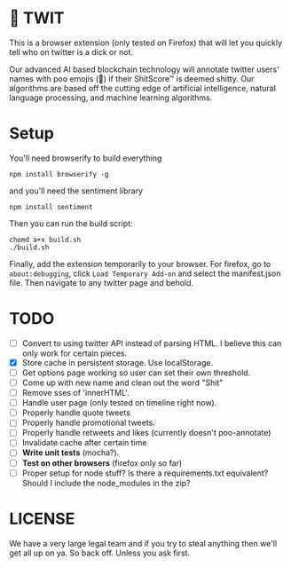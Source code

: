 # 💩 TWIT

This is a browser extension (only tested on Firefox) that will let you quickly tell who on twitter is a dick or not.

Our advanced AI based blockchain technology will annotate twitter users' names with poo emojis (💩) if their ShitScore™ is deemed shitty. Our algorithms are based off the cutting edge of artificial intelligence, natural language processing, and machine learning algorithms.

# Setup

You'll need browserify to build everything

```
npm install browserify -g
```

and you'll need the sentiment library

```
npm install sentiment
```

Then you can run the build script:

```
chomd a+x build.sh
./build.sh
```

Finally, add the extension temporarily to your browser. For firefox, go to `about:debugging`, click `Load Temporary Add-on` and select the manifest.json file. Then navigate to any twitter page and behold.

# TODO

- [ ] Convert to using twitter API instead of parsing HTML. I believe this can only work for certain pieces.
- [X] Store cache in persistent storage. Use localStorage.
- [ ] Get options page working so user can set their own threshold.
- [ ] Come up with new name and clean out the word "Shit"
- [ ] Remove sses of 'innerHTML'.
- [ ] Handle user page (only tested on timeline right now).
- [ ] Properly handle quote tweets
- [ ] Properly handle promotional tweets.
- [ ] Properly handle retweets and likes (currently doesn't poo-annotate)
- [ ] Invalidate cache after certain time
- [ ] **Write unit tests** (mocha?).
- [ ] **Test on other browsers** (firefox only so far)
- [ ] Proper setup for node stuff? Is there a requirements.txt equivalent? Should I include the node_modules in the zip?

# LICENSE

We have a very large legal team and if you try to steal anything then we'll get all up on ya. So back off. Unless you ask first.
